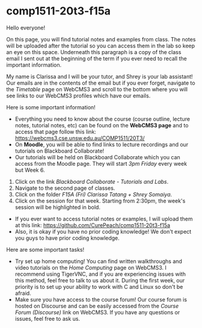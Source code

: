 # comp1511-20t3-f15a

Hello everyone! 

On this page, you will find tutorial notes and examples from class. The notes will be uploaded after the tutorial so you can access them in the lab so keep an eye on this space. Underneath this paragraph is a copy of the class email I sent out at the beginning of the term if you ever need to recall the important information.

My name is Clarissa and I will be your tutor, and Shrey is your lab assistant! Our emails are in the contents of the email but if you ever forget, navigate to the *Timetable* page on WebCMS3 and scroll to the bottom where you will see links to our WebCMS3 profiles which have our emails.

Here is some important information!
- Everything you need to know about the course (course outline, lecture notes, tutorial notes, etc) can be found on the **WebCMS3 page** and to access that page follow this link: https://webcms3.cse.unsw.edu.au/COMP1511/20T3/
- On **Moodle**, you will be able to find links to lecture recordings and our tutorials on Blackboard Collaborate!
- Our tutorials will be held on Blackboard Collaborate which you can access from the Moodle page. They will start *3pm Friday* every week but Week 6.
1. Click on the link *Blackboard Collaborate - Tutorials and Labs*. 
2. Navigate to the second page of classes.
3. Click on the folder *F15A (Fri) Clarissa Tatang + Shrey Somaiya*.
4. Click on the session for that week. Starting from 2:30pm, the week's session will be highlighted in bold.
- If you ever want to access tutorial notes or examples, I will upload them at this link: https://github.com/CurePeach/comp1511-20t3-f15a
- Also, it is okay if you have no prior coding knowledge! We don't expect you guys to have prior coding knowledge.

Here are some important tasks!
- Try set up home computing! You can find written walkthroughs and video tutorials on the *Home Computing* page on WebCMS3. I recommend using TigerVNC, and if you are experiencing issues with this method, feel free to talk to us about it. During the first week, our priority is to set up your ability to work with C and Linux so don't be afraid.
- Make sure you have access to the course forum! Our course forum is hosted on Discourse and can be easily accessed from the *Course Forum (Discourse)* link on WebCMS3. If you have any questions or issues, feel free to ask us.

